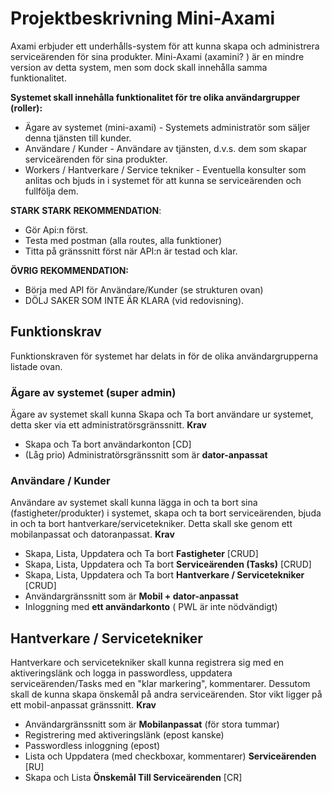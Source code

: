 # Projektbeskrivning Mini-Axami
Axami erbjuder ett underhålls-system för att kunna skapa och administrera serviceärenden för sina produkter. Mini-Axami (axamini? ) är en mindre version av detta system, men som dock skall innehålla samma funktionalitet.

**Systemet skall innehålla funktionalitet för tre olika användargrupper (roller):**
- Ägare av systemet (mini-axami) - Systemets administratör som säljer denna tjänsten till kunder.
- Användare / Kunder - Användare av tjänsten, d.v.s. dem som skapar serviceärenden för sina produkter.
- Workers / Hantverkare / Service tekniker - Eventuella konsulter som anlitas och bjuds in i systemet för att kunna se serviceärenden och fullfölja dem.

**STARK STARK REKOMMENDATION**:
- Gör Api:n först.
- Testa med postman (alla routes, alla funktioner)
- Titta på gränssnitt först när API:n är testad och klar. 


**ÖVRIG REKOMMENDATION:**
- Börja med API för Användare/Kunder (se strukturen ovan)
- DÖLJ SAKER SOM INTE ÄR KLARA (vid redovisning). 

## Funktionskrav
Funktionskraven för systemet har delats in för de olika användargrupperna listade ovan. 

### Ägare av systemet (super admin)
Ägare av systemet skall kunna Skapa och Ta bort användare ur systemet, detta sker via ett administratörsgränssnitt. 
**Krav**
- Skapa och Ta bort användarkonton \[CD]
- (Låg prio) Administratörsgränssnitt som är **dator-anpassat**

### Användare / Kunder
Användare av systemet skall kunna lägga in och ta bort sina (fastigheter/produkter) i systemet, skapa och ta bort serviceärenden, bjuda in och ta bort hantverkare/servicetekniker. Detta skall ske genom ett mobilanpassat och datoranpassat. 
**Krav**
- Skapa, Lista, Uppdatera och Ta bort **Fastigheter** \[CRUD]
- Skapa, Lista, Uppdatera och Ta bort **Serviceärenden (Tasks)** \[CRUD]
- Skapa, Lista, Uppdatera och Ta bort **Hantverkare / Servicetekniker** \[CRUD]
- Användargränssnitt som är **Mobil + dator-anpassat**
- Inloggning med **ett användarkonto** ( PWL är inte nödvändigt)
## Hantverkare / Servicetekniker
Hantverkare och servicetekniker skall kunna registrera sig med en aktiveringslänk och logga in passwordless, uppdatera serviceärenden/Tasks med en "klar markering", kommentarer. Dessutom skall de kunna skapa önskemål på andra serviceärenden. Stor vikt ligger på ett mobil-anpassat gränssnitt. 
**Krav**
- Användargränssnitt som är **Mobilanpassat** (för stora tummar)
- Registrering med aktiveringslänk (epost kanske)
- Passwordless inloggning (epost)
- Lista och Uppdatera (med checkboxar, kommentarer) **Serviceärenden**  \[RU]
- Skapa och Lista **Önskemål Till Serviceärenden** \[CR]
